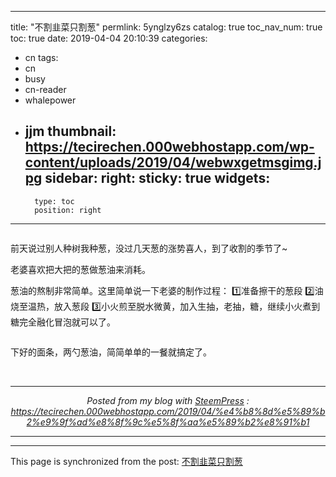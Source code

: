 
---
title: "不割韭菜只割葱"
permlink: 5ynglzy6zs
catalog: true
toc_nav_num: true
toc: true
date: 2019-04-04 20:10:39
categories:
- cn
tags:
- cn
- busy
- cn-reader
- whalepower
- jjm
thumbnail: https://tecirechen.000webhostapp.com/wp-content/uploads/2019/04/webwxgetmsgimg.jpg
sidebar:
    right:
        sticky: true
widgets:
    -
        type: toc
        position: right
---


<img src="https://tecirechen.000webhostapp.com/wp-content/uploads/2019/04/webwxgetmsgimg.jpg" alt="" /><br/>

前天说过别人种树我种葱，没过几天葱的涨势喜人，到了收割的季节了~

老婆喜欢把大把的葱做葱油来消耗。

葱油的熬制非常简单。这里简单说一下老婆的制作过程：
1️⃣准备擦干的葱段
2️⃣油烧至温热，放入葱段
3️⃣小火煎至脱水微黄，加入生抽，老抽，糖，继续小火煮到糖完全融化冒泡就可以了。

<img src="https://tecirechen.000webhostapp.com/wp-content/uploads/2019/04/webwxgetmsgimg-1.jpg" alt="" /><br/>
<img src="https://tecirechen.000webhostapp.com/wp-content/uploads/2019/04/webwxgetmsgimg-2.jpg" alt="" /><br/>

下好的面条，两勺葱油，简简单单的一餐就搞定了。

<img src="https://tecirechen.000webhostapp.com/wp-content/uploads/2019/04/webwxgetmsgimg.jpg" alt="" /><br/> <br /><center><hr/><em>Posted from my blog with <a href='https://wordpress.org/plugins/steempress/'>SteemPress</a> : https://tecirechen.000webhostapp.com/2019/04/%e4%b8%8d%e5%89%b2%e9%9f%ad%e8%8f%9c%e5%8f%aa%e5%89%b2%e8%91%b1 </em><hr/></center> 

- - -

This page is synchronized from the post: [不割韭菜只割葱](https://steemit.com/@ericet/5ynglzy6zs)

